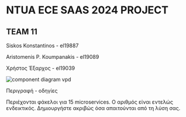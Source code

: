 # NTUA ECE SAAS 2024 PROJECT
  
## TEAM 11

Siskos Konstantinos - el19887

Aristomenis P. Koumpanakis - el19089

Χρήστος Έξαρχος - el19039  

![component diagram vpd](https://github.com/ntua/saas2024-11/assets/115151597/a07ba0c9-1933-4307-9c81-46b49dcb4493)


  
Περιγραφή - οδηγίες
  
Περιέχονται φάκελοι για 15 microservices. Ο αριθμός είναι εντελώς ενδεικτικός. Δημιουργήστε ακριβώς όσα απαιτούνται από τη λύση σας.
